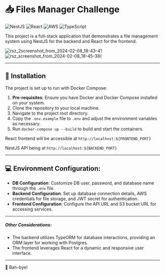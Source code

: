# 📥 Files Manager Challenge

![NestJS](https://img.shields.io/badge/nestjs-%23E0234E.svg?style=for-the-badge&logo=nestjs&logoColor=white)
![React](https://img.shields.io/badge/react-%2320232a.svg?style=for-the-badge&logo=react&logoColor=%2361DAFB)
![AWS](https://img.shields.io/badge/AWS-%23FF9900.svg?style=for-the-badge&logo=amazon-aws&logoColor=white)
![TypeScript](https://img.shields.io/badge/typescript-%23007ACC.svg?style=for-the-badge&logo=typescript&logoColor=white)

This project is a full-stack application that demonstrates a file management system using NestJS for the backend and React for the frontend.

![rsz_2screenshot_from_2024-02-08_18-43-41](https://github.com/NiMusco/challenge-files/assets/12497746/7ed6518c-010a-4e4f-81a7-b6eaebcd871b)
![rsz_screenshot_from_2024-02-08_18-45-38(](https://github.com/NiMusco/challenge-files/assets/12497746/3b1cf3bc-de82-44e4-9d60-4611219d9fb2)

---

## :electric_plug: Installation

The project is set up to run with Docker Compose:

1. **Pre-requisites**: Ensure you have Docker and Docker Compose installed on your system.
2. Clone the repository to your local machine.
3. Navigate to the project root directory.
4. Copy the `.env.example` file to `.env` and adjust the environment variables as necessary.
5. Run `docker-compose up --build` to build and start the containers.

React frontend will be accessible at `http://localhost:${FRONTEND_PORT}`

NestJS API being at `http://localhost:${BACKEND_PORT}`

---

## :computer: Environment Configuration:

- **DB Configuration**: Customize DB user, password, and database name through the `.env` file.
- **Backend Configuration**: Set up database connection details, AWS credentials for file storage, and JWT secret for authentication.
- **Frontend Configuration**: Configure the API URL and S3 bucket URL for accessing services.

---

##### Other Considerations:

- The backend utilizes TypeORM for database interactions, providing an ORM layer for working with Postgres.
- The frontend leverages React for a dynamic and responsive user interface.

---

:wave: Bah-bye!
